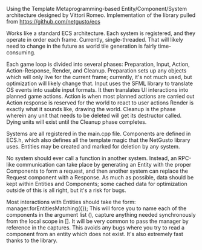 Using the Template Metaprogramming-based Entity/Component/System architecture designed by Vittori Romeo.
Implementation of the library pulled from https://github.com/netgusto/ecs

Works like a standard ECS architecture. Each system is registered, and they operate in order each frame.
Currently, single-threaded. That will likely need to change in the future as world tile generation is fairly time-consuming.

Each game loop is divided into several phases: Preparation, Input, Action, Action-Response, Render, and Cleanup.
Preparation sets up any objects which will only live for the current frame; currently, it's not much used, but optimization will likely change that.
Input uses the SFML library to translate OS events into usable input formats. It then translates UI interactions into planned game actions.
Action is when most planned actions are carried out
Action response is reserved for the world to react to user actions
Render is exactly what it sounds like, drawing the world.
Cleanup is the phase wherein any unit that needs to be deleted will get its destructor called. Dying units will exist until the Cleanup phase completes.

Systems are all registered in the main.cpp file.
Components are defined in ECS.h, which also defines all the template magic that the NetGusto library uses.
Entities may be created and marked for deletion by any system.

No system should ever call a function in another system. Instead, an RPC-like communication can take place by generating an Entity with the proper Components to form a request, and then another system can replace the Request component with a Response.
As much as possible, data should be kept within Entities and Components; some cached data for optimization outside of this is all right, but it's a risk for bugs.

Most interactions with Entities should take the form:
manager.forEntitiesMatching<SIGNATURE>([](){});
This will force you to name each of the components in the argument list (), capture anything needed synchronously from the local scope in []. It will be very common to pass the manager by reference in the captures. This avoids any bugs where you try to read a component from an entity which does not exist. It's also extremely fast thanks to the library.
